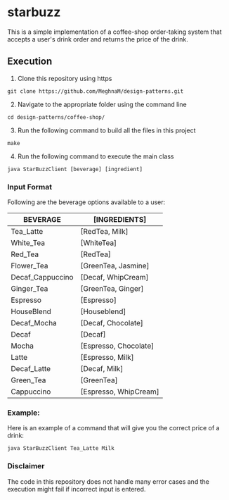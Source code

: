 # starbuzz

This is a simple implementation of a coffee-shop order-taking system that accepts a user's drink order and returns the price of the drink. 

## Execution

1. Clone this repository using https
```
git clone https://github.com/MeghnaM/design-patterns.git
```
2. Navigate to the appropriate folder using the command line
```
cd design-patterns/coffee-shop/
```
3. Run the following command to build all the files in this project
```
make
```
4. Run the following command to execute the main class
```
java StarBuzzClient [beverage] [ingredient]
```

### Input Format

Following are the beverage options available to a user:

BEVERAGE | [INGREDIENTS]
--- | ---
Tea\_Latte | [RedTea, Milk]
White\_Tea | [WhiteTea]
Red\_Tea | [RedTea]
Flower\_Tea | [GreenTea, Jasmine]
Decaf\_Cappuccino | [Decaf, WhipCream]
Ginger\_Tea | [GreenTea, Ginger]
Espresso | [Espresso]
HouseBlend | [Houseblend]
Decaf\_Mocha | [Decaf, Chocolate]
Decaf | [Decaf]
Mocha | [Espresso, Chocolate]
Latte | [Espresso, Milk]
Decaf\_Latte | [Decaf, Milk]
Green\_Tea | [GreenTea]
Cappuccino | [Espresso, WhipCream]

### Example:

Here is an example of a command that will give you the correct price of a drink:
```
java StarBuzzClient Tea_Latte Milk
```

### Disclaimer

The code in this repository does not handle many error cases and the execution might fail if incorrect input is entered.
